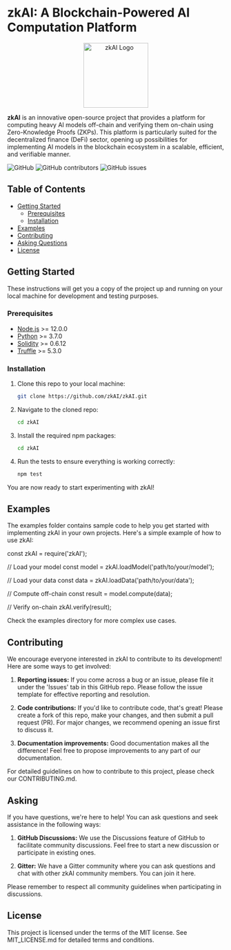 # zkAI: A Blockchain-Powered AI Computation Platform

<p align="center">
  <img src="https://example.com/assets/logo.svg" alt="zkAI Logo" width="150">
</p>

**zkAI** is an innovative open-source project that provides a platform for computing heavy AI models off-chain and verifying them on-chain using Zero-Knowledge Proofs (ZKPs). This platform is particularly suited for the decentralized finance (DeFi) sector, opening up possibilities for implementing AI models in the blockchain ecosystem in a scalable, efficient, and verifiable manner.

![GitHub](https://img.shields.io/github/license/zkAI/zkAI)
![GitHub contributors](https://img.shields.io/github/contributors/zkAI/zkAI)
![GitHub issues](https://img.shields.io/github/issues/zkAI/zkAI)

## Table of Contents

- [Getting Started](#getting-started)
  - [Prerequisites](#prerequisites)
  - [Installation](#installation)
- [Examples](#examples)
- [Contributing](#contributing)
- [Asking Questions](#asking-questions)
- [License](#license)

## Getting Started

These instructions will get you a copy of the project up and running on your local machine for development and testing purposes.

### Prerequisites

- [Node.js](https://nodejs.org/) >= 12.0.0
- [Python](https://www.python.org/) >= 3.7.0
- [Solidity](https://soliditylang.org/) >= 0.6.12
- [Truffle](https://www.trufflesuite.com/truffle) >= 5.3.0

### Installation

1. Clone this repo to your local machine:

   ```bash
   git clone https://github.com/zkAI/zkAI.git

2. Navigate to the cloned repo:

   ```bash
   cd zkAI

3. Install the required npm packages:

   ```bash
   cd zkAI

4. Run the tests to ensure everything is working correctly:

   ```bash
   npm test

You are now ready to start experimenting with zkAI!

## Examples

The examples folder contains sample code to help you get started with implementing zkAI in your own projects. Here's a simple example of how to use zkAI:

const zkAI = require('zkAI');

// Load your model
const model = zkAI.loadModel('path/to/your/model');

// Load your data
const data = zkAI.loadData('path/to/your/data');

// Compute off-chain
const result = model.compute(data);

// Verify on-chain
zkAI.verify(result);

Check the examples directory for more complex use cases.

## Contributing 

We encourage everyone interested in zkAI to contribute to its development! Here are some ways to get involved:

1. **Reporting issues:** If you come across a bug or an issue, please file it under the 'Issues' tab in this GitHub repo. Please follow the issue template for effective reporting and resolution.

2. **Code contributions:** If you'd like to contribute code, that's great! Please create a fork of this repo, make your changes, and then submit a pull request (PR). For major changes, we recommend opening an issue first to discuss it.

3. **Documentation improvements:** Good documentation makes all the difference! Feel free to propose improvements to any part of our documentation.

For detailed guidelines on how to contribute to this project, please check our CONTRIBUTING.md.

## Asking

If you have questions, we're here to help! You can ask questions and seek assistance in the following ways:

1. **GitHub Discussions:** We use the Discussions feature of GitHub to facilitate community discussions. Feel free to start a new discussion or participate in existing ones.

2. **Gitter:** We have a Gitter community where you can ask questions and chat with other zkAI community members. You can join it here.

Please remember to respect all community guidelines when participating in discussions.

## License

This project is licensed under the terms of the MIT license. See MIT_LICENSE.md for detailed terms and conditions.
